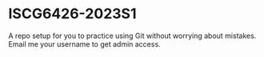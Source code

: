 # ISCG6426-2023S1
A repo setup for you to practice using Git without worrying about mistakes. Email me your username to get admin access.
